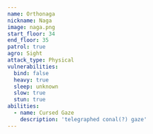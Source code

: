 ```yaml
---
name: Orthonaga
nickname: Naga
image: naga.png
start_floor: 34
end_floor: 35
patrol: true
agro: Sight
attack_type: Physical
vulnerabilities:
  bind: false
  heavy: true
  sleep: unknown
  slow: true
  stun: true
abilities:
  - name: Cursed Gaze
    description: 'telegraphed conal(?) gaze'
---
```

